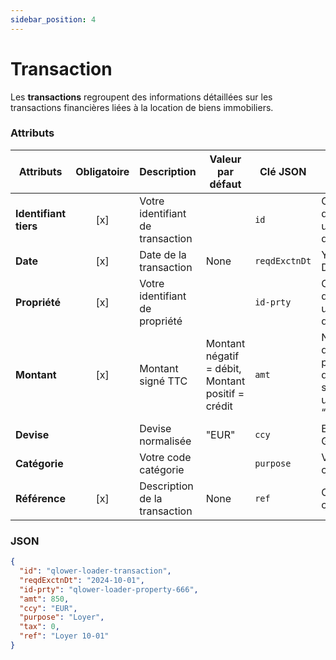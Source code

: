 ```yaml
---
sidebar_position: 4
---
```


# Transaction

Les **transactions** regroupent des informations détaillées sur les transactions financières liées à la location de biens immobiliers.

### Attributs

| **Attributs**         | **Obligatoire** | **Description**                  | **Valeur par défaut**                             | **Clé JSON**  | **Domaine de validité**                                                |
| --------------------- | :-------------: | -------------------------------- | ------------------------------------------------- | ------------- | ---------------------------------------------------------------------- |
| **Identifiant tiers** |       [x]       | Votre identifiant de transaction |                                                   | `id`          | Clé d'identification unique (chaîne de caractères)                     |
| **Date**              |       [x]       | Date de la transaction           | None                                              | `reqdExctnDt` | YYYY-MM-DD                                                             |
| **Propriété**         |       [x]       | Votre identifiant de propriété   |                                                   | `id-prty`     | Clé d'identification unique (chaîne de caractères)                     |
| **Montant**           |       [x]       | Montant signé TTC                | Montant négatif = débit, Montant positif = crédit | `amt`         | Nombre décimal avec partie décimale séparée par un “.” (ex. : “13.56”) |
| **Devise**            |                 | Devise normalisée                | "EUR"                                             | `ccy`         | EUR, USD, GBP, …                                                       |
| **Catégorie**         |                 | Votre code catégorie             |                                                   | `purpose`     | Votre liste de catégories                                              |
| **Référence**         |       [x]       | Description de la transaction    | None                                              | `ref`         | Chaîne de caractères                                                   |

### JSON

```json
{
  "id": "qlower-loader-transaction",
  "reqdExctnDt": "2024-10-01",
  "id-prty": "qlower-loader-property-666",
  "amt": 850,
  "ccy": "EUR",
  "purpose": "Loyer",
  "tax": 0,
  "ref": "Loyer 10-01"
}
```
